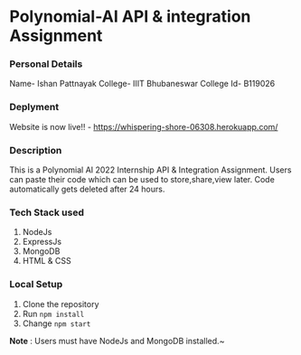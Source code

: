# Polynomial-AI API & integration Assignment

### Personal Details

Name- Ishan Pattnayak
College- IIIT Bhubaneswar
College Id- B119026

### Deplyment
Website is now live!! - https://whispering-shore-06308.herokuapp.com/

### Description
This is a Polynomial AI 2022 Internship API & Integration Assignment. Users can paste their code which can be used to store,share,view later. Code automatically gets deleted after 24 hours.

### Tech Stack used
1. NodeJs
2. ExpressJs
3. MongoDB
4. HTML & CSS

### Local Setup
1. Clone the repository
2. Run ```npm install ```
3. Change ```npm start```

**Note** : Users must have NodeJs and MongoDB installed.~